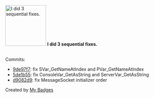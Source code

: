 <img src="https://github.com/my-badges/my-badges/blob/master/src/all-badges/fix-commit/fix-3.png?raw=true" alt="I did 3 sequential fixes." title="I did 3 sequential fixes." width="128">
<strong>I did 3 sequential fixes.</strong>
<br><br>

Commits:

- <a href="https://github.com/adib-yg/omp-ipc/commit/9de97f73e840c9ad66fc35ee23c52079d1e9ed69">9de97f7</a>: fix SVar_GetNameAtIndex and PVar_GetNameAtIndex
- <a href="https://github.com/adib-yg/omp-ipc/commit/5de1b55b49723ed4a8b8cf5f44b7b90d80d737ea">5de1b55</a>: fix ConsoleVar_GetAsString and ServerVar_GetAsString
- <a href="https://github.com/adib-yg/omp-ipc/commit/d9082d90b516d49392f949c3d903a3ea794d117a">d9082d9</a>: fix MessageSocket initializer order


Created by <a href="https://github.com/my-badges/my-badges">My Badges</a>